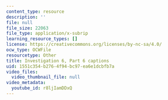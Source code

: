 ```yaml
---
content_type: resource
description: ''
file: null
file_size: 22063
file_type: application/x-subrip
learning_resource_types: []
license: https://creativecommons.org/licenses/by-nc-sa/4.0/
ocw_type: OCWFile
resourcetype: Other
title: Investigation 6, Part 6 captions
uid: 1551c354-b276-4f94-bc97-ea6e1dcbfb7a
video_files:
  video_thumbnail_file: null
video_metadata:
  youtube_id: r8ljIamDDxQ
---
```

